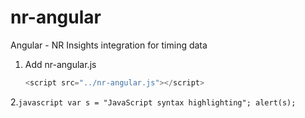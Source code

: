 # nr-angular
Angular - NR Insights integration for timing data



1. Add nr-angular.js
	```javascript
	<script src="../nr-angular.js"></script>
	```
2.```javascript
	var s = "JavaScript syntax highlighting";
	alert(s);
	```